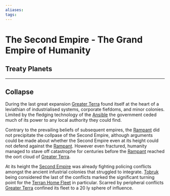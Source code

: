 ```yaml
---
aliases:
tags:
---
```


# The Second Empire  - The Grand Empire of Humanity 

## Treaty Planets

***

## Collapse

During the last great expansion [Greater Terra](../Systems/greater-terra.md) found itself at the heart of a leviathian of industrialised systems, corporate fiefdoms, and minor colonies. Limited by the fledging technology of the [Ansible](../Technology/network/superluminal-communication.md) the government ceded much of its power to any local authority they could find. 

Contrary to the prevailing beliefs of subsequent empires, the [Rampant](../Species/rampant.md) did not precipitate the collpase of the Second Empire, although arguments could be made about whether the Second Empire even at its height could not defend against the [Rampant](../Species/rampant.md). However even fractured, humanity managed to stave off catastrophe for centuries before the [Rampant](../Species/rampant.md) reached the oort cloud of [Greater Terra](../Systems/greater-terra.md).

At its height the [Second Empire](#The%20Second%20Empire%20-%20The%20Grand%20Empire%20of%20Humanity) was already fighting policing conflicts amongst the ancient infustrial colonies that struggled to integrate. [Tobruk](tobruk.md#The%20Fall%20of%20Tobruk) being considered the last of the conflicts marked the significant turning point for the [Terran Home Fleet](../Organisation/Stellarii/terran-home-fleet.md) in particular. Scarred by peripheral conflicts [Greater Terra](../Systems/greater-terra.md) confined its fleet to a 20 ly sphere of influence.